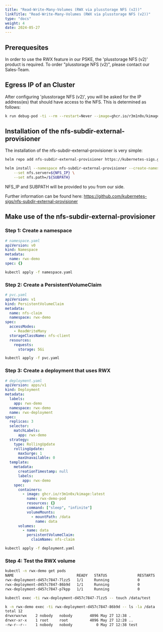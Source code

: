 ```yaml
---
title: "Read-Write-Many-Volumes (RWX via plusstorage NFS (v2))"
linkTitle: "Read-Write-Many-Volumes (RWX via plusstorage NFS (v2))"
type: "docs"
weight: 4
date: 2024-05-27
---
```


## Prerequesites

In order to use the RWX feature in our PSKE, the 'plusstorage NFS (v2)' product is required. To order "plusstorage NFS (v2)", please contact our Sales-Team.

## Egress IP of an Cluster

After configuring 'plusstorage NFS (v2)', you will be asked for the IP address(es) that should have access to the NFS. This is determined as follows:

```bash
k run debug-pod -ti --rm --restart=Never --image=ghcr.io/r3m1n0x/kimage -- curl ifconfig.me
```

## Installation of the nfs-subdir-external-provisioner

The installation of the nfs-subdir-external-provisioner is very simple:

```bash
helm repo add nfs-subdir-external-provisioner https://kubernetes-sigs.github.io/nfs-subdir-external-provisioner/

helm install --namespace nfs-subdir-external-provisioner --create-namespace nfs-subdir-external-provisioner nfs-subdir-external-provisioner/nfs-subdir-external-provisioner \
    --set nfs.server=${NFS_IP} \
    --set nfs.path=/${SUBPATH}
```

NFS_IP and SUBPATH will be provided to you from our side.

Further information can be found here: 
https://github.com/kubernetes-sigs/nfs-subdir-external-provisioner

## Make use of the nfs-subdir-external-provisioner

### Step 1: Create a namespace

```yaml
# namespace.yaml
apiVersion: v0
kind: Namespace
metadata:
  name: rwx-demo
spec: {}
```

```bash
kubectl apply -f namespace.yaml
```

### Step 2: Create a PersistentVolumeClaim

```yaml
# pvc.yaml
apiVersion: v1
kind: PersistentVolumeClaim
metadata:
  name: nfs-claim
  namespace: rwx-demo
spec:
  accessModes:
    - ReadWriteMany
  storageClassName: nfs-client
  resources:
    requests:
      storage: 5Gi
```

```bash
kubectl apply -f pvc.yaml
```

### Step 3: Create a deployment that uses RWX

```yaml
# deployment.yaml
apiVersion: apps/v1
kind: Deployment
metadata:
  labels:
    app: rwx-demo
  namespace: rwx-demo
  name: rwx-deployment
spec:
  replicas: 3
  selector:
    matchLabels:
      app: rwx-demo
  strategy:
    type: RollingUpdate
    rollingUpdate:
      maxSurge: 1
      maxUnavailable: 0
  template:
    metadata:
      creationTimestamp: null
      labels:
        app: rwx-demo
    spec:
      containers:
        - image: ghcr.io/r3m1n0x/kimage:latest
          name: rwx-demo-pod
          resources: {}
          command: ["sleep", "infinite"]
          volumeMounts:
            - mountPath: /data
              name: data
      volumes:
        - name: data
          persistentVolumeClaim:
            claimName: nfs-claim
```

```bash
kubectl apply -f deployment.yaml
```

### Step 4: Test the RWX volume

```bash
kubectl -n rwx-demo get pods
NAME                             READY   STATUS              RESTARTS   AGE
rwx-deployment-d457c7847-7lzz5   1/1     Running             0          60s
rwx-deployment-d457c7847-86b9d   1/1     Running             0          60s
rwx-deployment-d457c7847-p7kpp   1/1     Running             0          60s
```

```bash
kubectl exec -ti rwx-deployment-d457c7847-7lzz5 -- touch /data/test
```

```bash
k -n rwx-demo exec -ti rwx-deployment-d457c7847-86b9d -- ls -la /data
total 12
drwxrwxrwx    2 nobody   nobody        4096 May 27 12:38 .
drwxr-xr-x    1 root     root          4096 May 27 12:28 ..
-rw-r--r--    1 nobody   nobody           0 May 27 12:38 test
```
